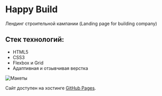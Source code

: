# Happy Build

Лендинг строительной кампании (Landing page for building company)

## Стек технологий:
- HTML5
- CSS3
- Flexbox и Grid
- Адаптивная и отзывчивая верстка

![Макеты](./img/%D0%A1%D0%B0%D0%B9%D1%82%20%D1%81%D1%82%D1%80%D0%BE%D0%B8%D1%82%D0%B5%D0%BB%D1%8C%D0%BD%D0%BE%D0%B9%20%D0%BA%D0%B0%D0%BC%D0%BF%D0%B0%D0%BD%D0%B8%D0%B8.png "Макеты")

Сайт доступен на хостинге [GitHub Pages](https://yuliyaatrashkevich.github.io/Happy_Build/).